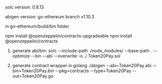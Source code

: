 solc version: 0.8.13

abigen version: go-ethereum branch v1.10.3

in go-ethereum/build/bin folder

npm install @openzeppelin/contracts-upgradeable
npm install @openzeppelin/contracts
 
1. generate abi/bin:
solc --include-path ./node_modules/ --base-path . --optimize --bin --abi --overwrite -o ./ Token20Pay.sol

2. generate contract wrapper in golang
./abigen --abi=Token20Pay.abi --bin=Token20Pay.bin --pkg=contracts --type=Token20Pay --out=Token20Pay.go
